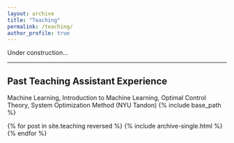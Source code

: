 ```yaml
---
layout: archive
title: "Teaching"
permalink: /teaching/
author_profile: true
---
```


Under construction...

-----
Past Teaching Assistant Experience
-----
Machine Learning, Introduction to Machine Learning, Optimal Control Theory, System Optimization Method (NYU Tandon)
{% include base_path %}

{% for post in site.teaching reversed %}
  {% include archive-single.html %}
{% endfor %}
